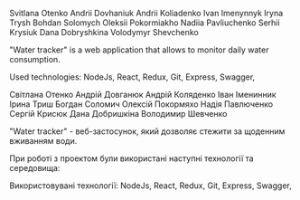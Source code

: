Svitlana Otenko
Andrii Dovhaniuk
Andrii Koliadenko
Ivan Imenynnyk
Iryna Trysh
Bohdan Solomych
Oleksii Pokormiakho
Nadiia Pavliuchenko
Serhii Krysiuk
Dana Dobryshkina
Volodymyr Shevchenko

"Water tracker" is a web application that allows to monitor daily water consumption.

Used technologies:
NodeJs, React, Redux, Git, Express, Swagger,


Світлана Отенко
Андрій Довганюк
Андрій Коляденко
Іван Іменинник
Ірина Триш
Богдан Соломич 
Олексій Покормяхо
Надія Павлюченко
Сергій Крисюк
Дана Добришкіна
Володимир Шевченко

"Water tracker" - веб-застосунок, який дозволяє стежити за щоденним вживанням води. 

При роботі з проектом були використані наступні технології та середовища:

Використовувані технології:
NodeJs, React, Redux, Git, Express, Swagger,
